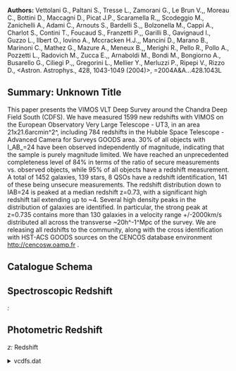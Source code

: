 **Authors:** Vettolani G., Paltani S., Tresse L., Zamorani G., Le Brun V.,, Moreau C., Bottini D., Maccagni D., Picat J.P., Scaramella R.,, Scodeggio M., Zanichelli A., Adami C., Arnouts S., Bardelli S.,, Bolzonella M., Cappi A., Charlot S., Contini T., Foucaud S., Franzetti P.,, Garilli B., Gavignaud I., Guzzo L., Ilbert O., Iovino A., Mccracken H.J.,, Mancini D., Marano B., Marinoni C., Mathez G., Mazure A., Meneux B.,, Merighi R., Pello R., Pollo A., Pozzetti L., Radovich M., Zucca E.,, Arnaboldi M., Bondi M., Bongiorno A., Busarello G., Ciliegi P.,, Gregorini L., Mellier Y., Merluzzi P., Ripepi V., Rizzo D., <Astron. Astrophys., 428, 1043-1049 (2004)>, =2004A&A...428.1043L

## Summary: Unknown Title 

This paper presents the VIMOS VLT Deep Survey around the Chandra Deep Field South (CDFS). We have measured 1599 new redshifts with VIMOS on the European Observatory Very Large Telescope - UT3, in an area 21x21.6arcmin^2^, including 784 redshifts in the Hubble Space Telescope - Advanced Camera for Surveys GOODS area. 30% of all objects with I_AB_=24 have been observed independently of magnitude, indicating that the sample is purely magnitude limited. We have reached an unprecedented completeness level of 84% in terms of the ratio of secure measurements vs. observed objects, while 95% of all objects have a redshift measurement. A total of 1452 galaxies, 139 stars, 8 QSOs have a redshift identification, 141 of these being unsecure measurements. The redshift distribution down to IAB=24 is peaked at a median redshift z=0.73, with a significant high redshift tail extending up to ~4. Several high density peaks in the distribution of galaxies are identified. In particular, the strong peak at z=0.735 contains more than 130 galaxies in a velocity range +/-2000km/s distributed all across the transverse ~20h^-1^Mpc of the survey. We are releasing all redshifts to the community, along with the cross identification with HST-ACS GOODS sources on the CENCOS database environment http://cencosw.oamp.fr .

## Catalogue Schema


## Spectroscopic Redshift 
 
*:*  
 

## Photometric Redshift 
 
*z:* Redshift 
 
<details>
<summary>vcdfs.dat</summary>

| Bytes   | Format   | Units   | Label      | Explanations                                        |
|:--------|:---------|:--------|:-----------|:----------------------------------------------------|
| 1- 19   | A19      | ---     | HST-GOODS  | HST UAI designation (JHHMMSS.ss+DDMMSS.s)           |
| 21- 26  | I6       | ---     | VCDFS      | VVDS-CDFS sequential number                         |
| 28- 37  | F10.7    | deg     | RAdeg      | Right ascension in decimal degrees (J2000)          |
| 39- 48  | F10.6    | deg     | DEdeg      | Declination in decimal degrees (J2000)              |
| 50- 55  | F6.4     | ---     | z          | Redshift                                            |
| 57- 58  | I2       | ---     | f_z        | Flag on z (1)                                       |
| 60- 66  | F7.4     | mag     | Imag       | VVDS I band AB magnitude (MAG_AUTO_I)               |
| 1       | =        | 50%     | confidence | in the redshift (Primary target)                    |
| 2       | =        | 75%     | confidence | in the redshift (Primary target)                    |
| 3       | =        | 95%     | confidence | (Primary target)                                    |
| 4       | =        | 100%    | confidence | (Primary target)                                    |
| 8       | =        | not     | specified  | (one case) (Primary target)                         |
| 9       | =        | Single  | isolated   | emission line spectra. (Primary target)             |
| 11      | =        | 50%     | confidence | in the redshift (Primary QSO target)                |
| 12      | =        | 75%     | confidence | in the redshift (Primary QSO target)                |
| 13      | =        | 95%     | confidence | (Primary QSO target)                                |
| 14      | =        | 100%    | confidence | (Primary QSO target)                                |
| 21      | =        | 50%     | confidence | in the redshift (Secondary Identified target)       |
| 22      | =        | 75%     | confidence | in the redshift (Secondary Identified target)       |
| 23      | =        | 95%     | confidence | (Secondary Identified target)                       |
| 24      | =        | 100%    | confidence | (Secondary Identified target)                       |
| 29      | =        | Single  | isolated   | emission line spectra (Secondary Identified target) |

**Note**: Flags as follows:
      1 = 50% confidence in the redshift (Primary target)
      2 = 75% confidence in the redshift (Primary target)
      3 = 95% confidence (Primary target)
      4 = 100% confidence (Primary target)
      8 = not specified (one case) (Primary target)
      9 = Single isolated emission line spectra. (Primary target)
     11 = 50% confidence in the redshift (Primary QSO target)
     12 = 75% confidence in the redshift (Primary QSO target)
     13 = 95% confidence (Primary QSO target)
     14 = 100% confidence (Primary QSO target)
     21 = 50% confidence in the redshift (Secondary Identified target)
     22 = 75% confidence in the redshift (Secondary Identified target)
     23 = 95% confidence (Secondary Identified target)
     24 = 100% confidence (Secondary Identified target)
     29 = Single isolated emission line spectra (Secondary Identified target)
     (Primary Target means the object which has been targeted in the VIMOS
      spectral slit; secondary Target means an object which is present by 
      chance in the spectral slit in addition of the primary target. Thus 
      the secondary object is not ensured to be fully centered within the slit)

</details>
